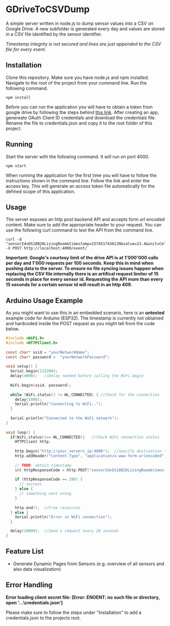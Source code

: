 # GDriveToCSVDump
A simple server written in node.js to dump sensor values into a CSV on Google Drive. A new subfolder is generated every day and values are stored in a CSV file identified by the sensor identifier.

*Timestamp integrity is not secured and lines are just appended to the CSV file for every event*. 

## Installation
Clone this repository. Make sure you have node.js and npm installed. Navigate to the root of the project from your command line. Run the following command.

```
npm install
```

Before you can run the application you will have to obtain a token from google drive by following the steps behind [this link](https://developers.google.com/drive/api/v3/enable-drive-api). After creating an app, genereate OAuth Client ID credentials and download the credentials file. Rename the file to credentials.json and copy it to the root folder of this project.


## Running 
Start the server with the following command. It will run on port 4000.
```
npm start
```

When running the application for the first time you will have to follow the instructions shown in the command line. Follow the link and enter the access key. This will generate an access token file automatically for the defined scope of this application.

## Usage
The server exposes an http post backend API and accepts form url encoded content. Make sure to add the appropriate header to your request. You can use the following curl command to test the API from the command line.

```
curl -d "sensorId=DS18B20LivingRoom&timestamp=1574517436139&value=23.4&unit=Celsius" -X POST http://localhost:4000/event/
```
**Important: Google's courtesy limit of the drive API is at 1'000'000 calls per day and 1'000 requests per 100 seconds. Keep this in mind when pushing data to the server. To ensure no file syncing issues happen when replacing the CSV file internally there is an artifical request limiter of 15 seconds in place for every sensor id. Requesting the API more than every 15 seconds for a certain sensor id will result in an http 409.**

## Arduino Usage Example
As you might want to use this in an embedded scenario, here is an **untested** example code for Arduino (ESP32). The timestamp is currently not obtained and hardcoded inside the POST request as you might tell from the code below.
```c
#include <WiFi.h>
#include <HTTPClient.h>
 
const char* ssid = "yourNetworkName";
const char* password =  "yourNetworkPassword";
 
void setup() {
  Serial.begin(115200);
  delay(4000);   //Delay needed before calling the WiFi.begin
 
  WiFi.begin(ssid, password); 
 
  while (WiFi.status() != WL_CONNECTED) { //Check for the connection
    delay(1000);
    Serial.println("Connecting to WiFi..");
  }
 
  Serial.println("Connected to the WiFi network");
}
 
void loop() {
  if(WiFi.status()== WL_CONNECTED){   //Check WiFi connection status
    HTTPClient http;   
 
    http.begin("http://your_servers_ip:4000");  //Specify destination for HTTP request
    http.addHeader("Content-Type", "application/x-www-form-urlencoded"); //Specify content-type header
 
    // TODO: obtain timestamp
    int httpResponseCode = http.POST("sensorId=DS18B20LivingRoom&timestamp=1574517436139&value=23.4&unit=Celsius"); //Send the actual POST request
 
    if (httpResponseCode == 200) {
      // success
    } else {
      // something went wrong
    }
    
    http.end();  //Free resources
  } else {
    Serial.println("Error in WiFi connection");   
  }

  delay(20000);  //Send a request every 20 seconds
}
```

## Feature List
- Generate Dynamic Pages from Sensors (e.g. overview of all sensors and also data visualization)

## Error Handling
**Error loading client secret file: [Error: ENOENT: no such file or directory, open '...\credentials.json']**

Please make sure to follow the steps under "Installation" to add a credentials.json to the projects root.

